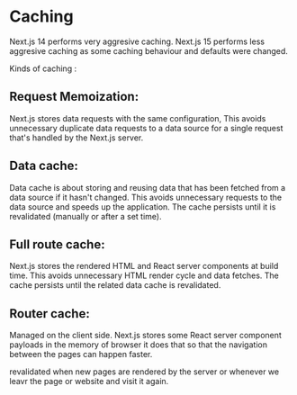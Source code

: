 # Caching

Next.js 14 performs very aggresive caching.
Next.js 15 performs less aggresive caching as some caching behaviour and defaults were changed.

Kinds of caching :

## Request Memoization:

Next.js stores data requests with the same configuration, This avoids unnecessary duplicate data requests to a data source for a single request that's handled by the Next.js server.

## Data cache:

Data cache is about storing and reusing data that has been fetched from a data source if it hasn't changed.
This avoids unnecessary requests to the data source and speeds up the application.
The cache persists until it is revalidated (manually or after a set time).

## Full route cache:

Next.js stores the rendered HTML and React server components at build time.
This avoids unnecessary HTML render cycle and data fetches.
The cache persists until the related data cache is revalidated.

## Router cache:

Managed on the client side.
Next.js stores some React server component payloads in the memory of browser it does that so that the navigation between the pages can happen faster.

revalidated when new pages are rendered by the server or whenever we leavr the page or website and visit it again.
